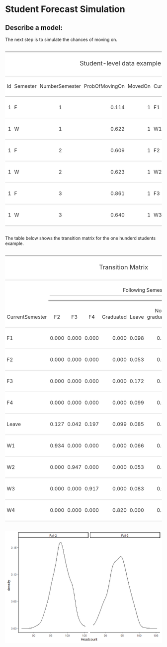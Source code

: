 Student Forecast Simulation
================

## Describe a model:

The next step is to simulate the chances of moving on.

<!--html_preserve-->

<style>html {
  font-family: -apple-system, BlinkMacSystemFont, 'Segoe UI', Roboto, Oxygen, Ubuntu, Cantarell, 'Helvetica Neue', 'Fira Sans', 'Droid Sans', Arial, sans-serif;
}

#wcqnjoskij .gt_table {
  display: table;
  border-collapse: collapse;
  margin-left: auto;
  margin-right: auto;
  color: #333333;
  font-size: 16px;
  background-color: #FFFFFF;
  width: auto;
  border-top-style: solid;
  border-top-width: 2px;
  border-top-color: #A8A8A8;
  border-right-style: none;
  border-right-width: 2px;
  border-right-color: #D3D3D3;
  border-bottom-style: solid;
  border-bottom-width: 2px;
  border-bottom-color: #A8A8A8;
  border-left-style: none;
  border-left-width: 2px;
  border-left-color: #D3D3D3;
}

#wcqnjoskij .gt_heading {
  background-color: #FFFFFF;
  text-align: center;
  border-bottom-color: #FFFFFF;
  border-left-style: none;
  border-left-width: 1px;
  border-left-color: #D3D3D3;
  border-right-style: none;
  border-right-width: 1px;
  border-right-color: #D3D3D3;
}

#wcqnjoskij .gt_title {
  color: #333333;
  font-size: 125%;
  font-weight: initial;
  padding-top: 4px;
  padding-bottom: 4px;
  border-bottom-color: #FFFFFF;
  border-bottom-width: 0;
}

#wcqnjoskij .gt_subtitle {
  color: #333333;
  font-size: 85%;
  font-weight: initial;
  padding-top: 0;
  padding-bottom: 4px;
  border-top-color: #FFFFFF;
  border-top-width: 0;
}

#wcqnjoskij .gt_bottom_border {
  border-bottom-style: solid;
  border-bottom-width: 2px;
  border-bottom-color: #D3D3D3;
}

#wcqnjoskij .gt_col_headings {
  border-top-style: solid;
  border-top-width: 2px;
  border-top-color: #D3D3D3;
  border-bottom-style: solid;
  border-bottom-width: 2px;
  border-bottom-color: #D3D3D3;
  border-left-style: none;
  border-left-width: 1px;
  border-left-color: #D3D3D3;
  border-right-style: none;
  border-right-width: 1px;
  border-right-color: #D3D3D3;
}

#wcqnjoskij .gt_col_heading {
  color: #333333;
  background-color: #FFFFFF;
  font-size: 100%;
  font-weight: normal;
  text-transform: inherit;
  border-left-style: none;
  border-left-width: 1px;
  border-left-color: #D3D3D3;
  border-right-style: none;
  border-right-width: 1px;
  border-right-color: #D3D3D3;
  vertical-align: bottom;
  padding-top: 5px;
  padding-bottom: 6px;
  padding-left: 5px;
  padding-right: 5px;
  overflow-x: hidden;
}

#wcqnjoskij .gt_column_spanner_outer {
  color: #333333;
  background-color: #FFFFFF;
  font-size: 100%;
  font-weight: normal;
  text-transform: inherit;
  padding-top: 0;
  padding-bottom: 0;
  padding-left: 4px;
  padding-right: 4px;
}

#wcqnjoskij .gt_column_spanner_outer:first-child {
  padding-left: 0;
}

#wcqnjoskij .gt_column_spanner_outer:last-child {
  padding-right: 0;
}

#wcqnjoskij .gt_column_spanner {
  border-bottom-style: solid;
  border-bottom-width: 2px;
  border-bottom-color: #D3D3D3;
  vertical-align: bottom;
  padding-top: 5px;
  padding-bottom: 6px;
  overflow-x: hidden;
  display: inline-block;
  width: 100%;
}

#wcqnjoskij .gt_group_heading {
  padding: 8px;
  color: #333333;
  background-color: #FFFFFF;
  font-size: 100%;
  font-weight: initial;
  text-transform: inherit;
  border-top-style: solid;
  border-top-width: 2px;
  border-top-color: #D3D3D3;
  border-bottom-style: solid;
  border-bottom-width: 2px;
  border-bottom-color: #D3D3D3;
  border-left-style: none;
  border-left-width: 1px;
  border-left-color: #D3D3D3;
  border-right-style: none;
  border-right-width: 1px;
  border-right-color: #D3D3D3;
  vertical-align: middle;
}

#wcqnjoskij .gt_empty_group_heading {
  padding: 0.5px;
  color: #333333;
  background-color: #FFFFFF;
  font-size: 100%;
  font-weight: initial;
  border-top-style: solid;
  border-top-width: 2px;
  border-top-color: #D3D3D3;
  border-bottom-style: solid;
  border-bottom-width: 2px;
  border-bottom-color: #D3D3D3;
  vertical-align: middle;
}

#wcqnjoskij .gt_striped {
  background-color: rgba(128, 128, 128, 0.05);
}

#wcqnjoskij .gt_from_md > :first-child {
  margin-top: 0;
}

#wcqnjoskij .gt_from_md > :last-child {
  margin-bottom: 0;
}

#wcqnjoskij .gt_row {
  padding-top: 8px;
  padding-bottom: 8px;
  padding-left: 5px;
  padding-right: 5px;
  margin: 10px;
  border-top-style: solid;
  border-top-width: 1px;
  border-top-color: #D3D3D3;
  border-left-style: none;
  border-left-width: 1px;
  border-left-color: #D3D3D3;
  border-right-style: none;
  border-right-width: 1px;
  border-right-color: #D3D3D3;
  vertical-align: middle;
  overflow-x: hidden;
}

#wcqnjoskij .gt_stub {
  color: #333333;
  background-color: #FFFFFF;
  font-size: 100%;
  font-weight: initial;
  text-transform: inherit;
  border-right-style: solid;
  border-right-width: 2px;
  border-right-color: #D3D3D3;
  padding-left: 12px;
}

#wcqnjoskij .gt_summary_row {
  color: #333333;
  background-color: #FFFFFF;
  text-transform: inherit;
  padding-top: 8px;
  padding-bottom: 8px;
  padding-left: 5px;
  padding-right: 5px;
}

#wcqnjoskij .gt_first_summary_row {
  padding-top: 8px;
  padding-bottom: 8px;
  padding-left: 5px;
  padding-right: 5px;
  border-top-style: solid;
  border-top-width: 2px;
  border-top-color: #D3D3D3;
}

#wcqnjoskij .gt_grand_summary_row {
  color: #333333;
  background-color: #FFFFFF;
  text-transform: inherit;
  padding-top: 8px;
  padding-bottom: 8px;
  padding-left: 5px;
  padding-right: 5px;
}

#wcqnjoskij .gt_first_grand_summary_row {
  padding-top: 8px;
  padding-bottom: 8px;
  padding-left: 5px;
  padding-right: 5px;
  border-top-style: double;
  border-top-width: 6px;
  border-top-color: #D3D3D3;
}

#wcqnjoskij .gt_table_body {
  border-top-style: solid;
  border-top-width: 2px;
  border-top-color: #D3D3D3;
  border-bottom-style: solid;
  border-bottom-width: 2px;
  border-bottom-color: #D3D3D3;
}

#wcqnjoskij .gt_footnotes {
  color: #333333;
  background-color: #FFFFFF;
  border-bottom-style: none;
  border-bottom-width: 2px;
  border-bottom-color: #D3D3D3;
  border-left-style: none;
  border-left-width: 2px;
  border-left-color: #D3D3D3;
  border-right-style: none;
  border-right-width: 2px;
  border-right-color: #D3D3D3;
}

#wcqnjoskij .gt_footnote {
  margin: 0px;
  font-size: 90%;
  padding: 4px;
}

#wcqnjoskij .gt_sourcenotes {
  color: #333333;
  background-color: #FFFFFF;
  border-bottom-style: none;
  border-bottom-width: 2px;
  border-bottom-color: #D3D3D3;
  border-left-style: none;
  border-left-width: 2px;
  border-left-color: #D3D3D3;
  border-right-style: none;
  border-right-width: 2px;
  border-right-color: #D3D3D3;
}

#wcqnjoskij .gt_sourcenote {
  font-size: 90%;
  padding: 4px;
}

#wcqnjoskij .gt_left {
  text-align: left;
}

#wcqnjoskij .gt_center {
  text-align: center;
}

#wcqnjoskij .gt_right {
  text-align: right;
  font-variant-numeric: tabular-nums;
}

#wcqnjoskij .gt_font_normal {
  font-weight: normal;
}

#wcqnjoskij .gt_font_bold {
  font-weight: bold;
}

#wcqnjoskij .gt_font_italic {
  font-style: italic;
}

#wcqnjoskij .gt_super {
  font-size: 65%;
}

#wcqnjoskij .gt_footnote_marks {
  font-style: italic;
  font-size: 65%;
}
</style>

<div id="wcqnjoskij" style="overflow-x:auto;overflow-y:auto;width:auto;height:auto;">

<table class="gt_table">

<thead class="gt_header">

<tr>

<th colspan="7" class="gt_heading gt_title gt_font_normal" style>

Student-level data example

</th>

</tr>

<tr>

<th colspan="7" class="gt_heading gt_subtitle gt_font_normal gt_bottom_border" style>

</th>

</tr>

</thead>

<thead class="gt_col_headings">

<tr>

<th class="gt_col_heading gt_columns_bottom_border gt_right" rowspan="1" colspan="1">

Id

</th>

<th class="gt_col_heading gt_columns_bottom_border gt_left" rowspan="1" colspan="1">

Semester

</th>

<th class="gt_col_heading gt_columns_bottom_border gt_center" rowspan="1" colspan="1">

NumberSemester

</th>

<th class="gt_col_heading gt_columns_bottom_border gt_right" rowspan="1" colspan="1">

ProbOfMovingOn

</th>

<th class="gt_col_heading gt_columns_bottom_border gt_right" rowspan="1" colspan="1">

MovedOn

</th>

<th class="gt_col_heading gt_columns_bottom_border gt_left" rowspan="1" colspan="1">

CurrentSemester

</th>

<th class="gt_col_heading gt_columns_bottom_border gt_left" rowspan="1" colspan="1">

FutureSemester

</th>

</tr>

</thead>

<tbody class="gt_table_body">

<tr>

<td class="gt_row gt_right">

1

</td>

<td class="gt_row gt_left">

F

</td>

<td class="gt_row gt_center">

1

</td>

<td class="gt_row gt_right">

0.114

</td>

<td class="gt_row gt_right">

1

</td>

<td class="gt_row gt_left">

F1

</td>

<td class="gt_row gt_left">

W1

</td>

</tr>

<tr>

<td class="gt_row gt_right">

1

</td>

<td class="gt_row gt_left">

W

</td>

<td class="gt_row gt_center">

1

</td>

<td class="gt_row gt_right">

0.622

</td>

<td class="gt_row gt_right">

1

</td>

<td class="gt_row gt_left">

W1

</td>

<td class="gt_row gt_left">

F2

</td>

</tr>

<tr>

<td class="gt_row gt_right">

1

</td>

<td class="gt_row gt_left">

F

</td>

<td class="gt_row gt_center">

2

</td>

<td class="gt_row gt_right">

0.609

</td>

<td class="gt_row gt_right">

1

</td>

<td class="gt_row gt_left">

F2

</td>

<td class="gt_row gt_left">

W2

</td>

</tr>

<tr>

<td class="gt_row gt_right">

1

</td>

<td class="gt_row gt_left">

W

</td>

<td class="gt_row gt_center">

2

</td>

<td class="gt_row gt_right">

0.623

</td>

<td class="gt_row gt_right">

1

</td>

<td class="gt_row gt_left">

W2

</td>

<td class="gt_row gt_left">

F3

</td>

</tr>

<tr>

<td class="gt_row gt_right">

1

</td>

<td class="gt_row gt_left">

F

</td>

<td class="gt_row gt_center">

3

</td>

<td class="gt_row gt_right">

0.861

</td>

<td class="gt_row gt_right">

1

</td>

<td class="gt_row gt_left">

F3

</td>

<td class="gt_row gt_left">

W3

</td>

</tr>

<tr>

<td class="gt_row gt_right">

1

</td>

<td class="gt_row gt_left">

W

</td>

<td class="gt_row gt_center">

3

</td>

<td class="gt_row gt_right">

0.640

</td>

<td class="gt_row gt_right">

1

</td>

<td class="gt_row gt_left">

W3

</td>

<td class="gt_row gt_left">

Leave

</td>

</tr>

</tbody>

</table>

</div>

<!--/html_preserve-->

The table below shows the transition matrix for the one hunderd students
example.

<!--html_preserve-->

<style>html {
  font-family: -apple-system, BlinkMacSystemFont, 'Segoe UI', Roboto, Oxygen, Ubuntu, Cantarell, 'Helvetica Neue', 'Fira Sans', 'Droid Sans', Arial, sans-serif;
}

#cazappngls .gt_table {
  display: table;
  border-collapse: collapse;
  margin-left: auto;
  margin-right: auto;
  color: #333333;
  font-size: 16px;
  background-color: #FFFFFF;
  width: auto;
  border-top-style: solid;
  border-top-width: 2px;
  border-top-color: #A8A8A8;
  border-right-style: none;
  border-right-width: 2px;
  border-right-color: #D3D3D3;
  border-bottom-style: solid;
  border-bottom-width: 2px;
  border-bottom-color: #A8A8A8;
  border-left-style: none;
  border-left-width: 2px;
  border-left-color: #D3D3D3;
}

#cazappngls .gt_heading {
  background-color: #FFFFFF;
  text-align: center;
  border-bottom-color: #FFFFFF;
  border-left-style: none;
  border-left-width: 1px;
  border-left-color: #D3D3D3;
  border-right-style: none;
  border-right-width: 1px;
  border-right-color: #D3D3D3;
}

#cazappngls .gt_title {
  color: #333333;
  font-size: 125%;
  font-weight: initial;
  padding-top: 4px;
  padding-bottom: 4px;
  border-bottom-color: #FFFFFF;
  border-bottom-width: 0;
}

#cazappngls .gt_subtitle {
  color: #333333;
  font-size: 85%;
  font-weight: initial;
  padding-top: 0;
  padding-bottom: 4px;
  border-top-color: #FFFFFF;
  border-top-width: 0;
}

#cazappngls .gt_bottom_border {
  border-bottom-style: solid;
  border-bottom-width: 2px;
  border-bottom-color: #D3D3D3;
}

#cazappngls .gt_col_headings {
  border-top-style: solid;
  border-top-width: 2px;
  border-top-color: #D3D3D3;
  border-bottom-style: solid;
  border-bottom-width: 2px;
  border-bottom-color: #D3D3D3;
  border-left-style: none;
  border-left-width: 1px;
  border-left-color: #D3D3D3;
  border-right-style: none;
  border-right-width: 1px;
  border-right-color: #D3D3D3;
}

#cazappngls .gt_col_heading {
  color: #333333;
  background-color: #FFFFFF;
  font-size: 100%;
  font-weight: normal;
  text-transform: inherit;
  border-left-style: none;
  border-left-width: 1px;
  border-left-color: #D3D3D3;
  border-right-style: none;
  border-right-width: 1px;
  border-right-color: #D3D3D3;
  vertical-align: bottom;
  padding-top: 5px;
  padding-bottom: 6px;
  padding-left: 5px;
  padding-right: 5px;
  overflow-x: hidden;
}

#cazappngls .gt_column_spanner_outer {
  color: #333333;
  background-color: #FFFFFF;
  font-size: 100%;
  font-weight: normal;
  text-transform: inherit;
  padding-top: 0;
  padding-bottom: 0;
  padding-left: 4px;
  padding-right: 4px;
}

#cazappngls .gt_column_spanner_outer:first-child {
  padding-left: 0;
}

#cazappngls .gt_column_spanner_outer:last-child {
  padding-right: 0;
}

#cazappngls .gt_column_spanner {
  border-bottom-style: solid;
  border-bottom-width: 2px;
  border-bottom-color: #D3D3D3;
  vertical-align: bottom;
  padding-top: 5px;
  padding-bottom: 6px;
  overflow-x: hidden;
  display: inline-block;
  width: 100%;
}

#cazappngls .gt_group_heading {
  padding: 8px;
  color: #333333;
  background-color: #FFFFFF;
  font-size: 100%;
  font-weight: initial;
  text-transform: inherit;
  border-top-style: solid;
  border-top-width: 2px;
  border-top-color: #D3D3D3;
  border-bottom-style: solid;
  border-bottom-width: 2px;
  border-bottom-color: #D3D3D3;
  border-left-style: none;
  border-left-width: 1px;
  border-left-color: #D3D3D3;
  border-right-style: none;
  border-right-width: 1px;
  border-right-color: #D3D3D3;
  vertical-align: middle;
}

#cazappngls .gt_empty_group_heading {
  padding: 0.5px;
  color: #333333;
  background-color: #FFFFFF;
  font-size: 100%;
  font-weight: initial;
  border-top-style: solid;
  border-top-width: 2px;
  border-top-color: #D3D3D3;
  border-bottom-style: solid;
  border-bottom-width: 2px;
  border-bottom-color: #D3D3D3;
  vertical-align: middle;
}

#cazappngls .gt_striped {
  background-color: rgba(128, 128, 128, 0.05);
}

#cazappngls .gt_from_md > :first-child {
  margin-top: 0;
}

#cazappngls .gt_from_md > :last-child {
  margin-bottom: 0;
}

#cazappngls .gt_row {
  padding-top: 8px;
  padding-bottom: 8px;
  padding-left: 5px;
  padding-right: 5px;
  margin: 10px;
  border-top-style: solid;
  border-top-width: 1px;
  border-top-color: #D3D3D3;
  border-left-style: none;
  border-left-width: 1px;
  border-left-color: #D3D3D3;
  border-right-style: none;
  border-right-width: 1px;
  border-right-color: #D3D3D3;
  vertical-align: middle;
  overflow-x: hidden;
}

#cazappngls .gt_stub {
  color: #333333;
  background-color: #FFFFFF;
  font-size: 100%;
  font-weight: initial;
  text-transform: inherit;
  border-right-style: solid;
  border-right-width: 2px;
  border-right-color: #D3D3D3;
  padding-left: 12px;
}

#cazappngls .gt_summary_row {
  color: #333333;
  background-color: #FFFFFF;
  text-transform: inherit;
  padding-top: 8px;
  padding-bottom: 8px;
  padding-left: 5px;
  padding-right: 5px;
}

#cazappngls .gt_first_summary_row {
  padding-top: 8px;
  padding-bottom: 8px;
  padding-left: 5px;
  padding-right: 5px;
  border-top-style: solid;
  border-top-width: 2px;
  border-top-color: #D3D3D3;
}

#cazappngls .gt_grand_summary_row {
  color: #333333;
  background-color: #FFFFFF;
  text-transform: inherit;
  padding-top: 8px;
  padding-bottom: 8px;
  padding-left: 5px;
  padding-right: 5px;
}

#cazappngls .gt_first_grand_summary_row {
  padding-top: 8px;
  padding-bottom: 8px;
  padding-left: 5px;
  padding-right: 5px;
  border-top-style: double;
  border-top-width: 6px;
  border-top-color: #D3D3D3;
}

#cazappngls .gt_table_body {
  border-top-style: solid;
  border-top-width: 2px;
  border-top-color: #D3D3D3;
  border-bottom-style: solid;
  border-bottom-width: 2px;
  border-bottom-color: #D3D3D3;
}

#cazappngls .gt_footnotes {
  color: #333333;
  background-color: #FFFFFF;
  border-bottom-style: none;
  border-bottom-width: 2px;
  border-bottom-color: #D3D3D3;
  border-left-style: none;
  border-left-width: 2px;
  border-left-color: #D3D3D3;
  border-right-style: none;
  border-right-width: 2px;
  border-right-color: #D3D3D3;
}

#cazappngls .gt_footnote {
  margin: 0px;
  font-size: 90%;
  padding: 4px;
}

#cazappngls .gt_sourcenotes {
  color: #333333;
  background-color: #FFFFFF;
  border-bottom-style: none;
  border-bottom-width: 2px;
  border-bottom-color: #D3D3D3;
  border-left-style: none;
  border-left-width: 2px;
  border-left-color: #D3D3D3;
  border-right-style: none;
  border-right-width: 2px;
  border-right-color: #D3D3D3;
}

#cazappngls .gt_sourcenote {
  font-size: 90%;
  padding: 4px;
}

#cazappngls .gt_left {
  text-align: left;
}

#cazappngls .gt_center {
  text-align: center;
}

#cazappngls .gt_right {
  text-align: right;
  font-variant-numeric: tabular-nums;
}

#cazappngls .gt_font_normal {
  font-weight: normal;
}

#cazappngls .gt_font_bold {
  font-weight: bold;
}

#cazappngls .gt_font_italic {
  font-style: italic;
}

#cazappngls .gt_super {
  font-size: 65%;
}

#cazappngls .gt_footnote_marks {
  font-style: italic;
  font-size: 65%;
}
</style>

<div id="cazappngls" style="overflow-x:auto;overflow-y:auto;width:auto;height:auto;">

<table class="gt_table">

<thead class="gt_header">

<tr>

<th colspan="11" class="gt_heading gt_title gt_font_normal" style>

Transition Matrix

</th>

</tr>

<tr>

<th colspan="11" class="gt_heading gt_subtitle gt_font_normal gt_bottom_border" style>

</th>

</tr>

</thead>

<thead class="gt_col_headings">

<tr>

<th class="gt_col_heading gt_center gt_columns_bottom_border" rowspan="2" colspan="1">

CurrentSemester

</th>

<th class="gt_center gt_columns_top_border gt_column_spanner_outer" rowspan="1" colspan="10">

<span class="gt_column_spanner">Following Semester</span>

</th>

</tr>

<tr>

<th class="gt_col_heading gt_columns_bottom_border gt_center" rowspan="1" colspan="1">

F2

</th>

<th class="gt_col_heading gt_columns_bottom_border gt_center" rowspan="1" colspan="1">

F3

</th>

<th class="gt_col_heading gt_columns_bottom_border gt_center" rowspan="1" colspan="1">

F4

</th>

<th class="gt_col_heading gt_columns_bottom_border gt_center" rowspan="1" colspan="1">

Graduated

</th>

<th class="gt_col_heading gt_columns_bottom_border gt_center" rowspan="1" colspan="1">

Leave

</th>

<th class="gt_col_heading gt_columns_bottom_border gt_center" rowspan="1" colspan="1">

Not graduated

</th>

<th class="gt_col_heading gt_columns_bottom_border gt_center" rowspan="1" colspan="1">

W1

</th>

<th class="gt_col_heading gt_columns_bottom_border gt_center" rowspan="1" colspan="1">

W2

</th>

<th class="gt_col_heading gt_columns_bottom_border gt_center" rowspan="1" colspan="1">

W3

</th>

<th class="gt_col_heading gt_columns_bottom_border gt_center" rowspan="1" colspan="1">

W4

</th>

</tr>

</thead>

<tbody class="gt_table_body">

<tr>

<td class="gt_row gt_left">

F1

</td>

<td class="gt_row gt_right">

0.000

</td>

<td class="gt_row gt_right">

0.000

</td>

<td class="gt_row gt_right">

0.000

</td>

<td class="gt_row gt_right">

0.000

</td>

<td class="gt_row gt_right">

0.098

</td>

<td class="gt_row gt_right">

0.000

</td>

<td class="gt_row gt_right">

0.902

</td>

<td class="gt_row gt_right">

0.000

</td>

<td class="gt_row gt_right">

0.000

</td>

<td class="gt_row gt_right">

0.000

</td>

</tr>

<tr>

<td class="gt_row gt_left">

F2

</td>

<td class="gt_row gt_right">

0.000

</td>

<td class="gt_row gt_right">

0.000

</td>

<td class="gt_row gt_right">

0.000

</td>

<td class="gt_row gt_right">

0.000

</td>

<td class="gt_row gt_right">

0.053

</td>

<td class="gt_row gt_right">

0.000

</td>

<td class="gt_row gt_right">

0.000

</td>

<td class="gt_row gt_right">

0.947

</td>

<td class="gt_row gt_right">

0.000

</td>

<td class="gt_row gt_right">

0.000

</td>

</tr>

<tr>

<td class="gt_row gt_left">

F3

</td>

<td class="gt_row gt_right">

0.000

</td>

<td class="gt_row gt_right">

0.000

</td>

<td class="gt_row gt_right">

0.000

</td>

<td class="gt_row gt_right">

0.000

</td>

<td class="gt_row gt_right">

0.172

</td>

<td class="gt_row gt_right">

0.000

</td>

<td class="gt_row gt_right">

0.000

</td>

<td class="gt_row gt_right">

0.000

</td>

<td class="gt_row gt_right">

0.828

</td>

<td class="gt_row gt_right">

0.000

</td>

</tr>

<tr>

<td class="gt_row gt_left">

F4

</td>

<td class="gt_row gt_right">

0.000

</td>

<td class="gt_row gt_right">

0.000

</td>

<td class="gt_row gt_right">

0.000

</td>

<td class="gt_row gt_right">

0.000

</td>

<td class="gt_row gt_right">

0.099

</td>

<td class="gt_row gt_right">

0.000

</td>

<td class="gt_row gt_right">

0.000

</td>

<td class="gt_row gt_right">

0.000

</td>

<td class="gt_row gt_right">

0.000

</td>

<td class="gt_row gt_right">

0.901

</td>

</tr>

<tr>

<td class="gt_row gt_left">

Leave

</td>

<td class="gt_row gt_right">

0.127

</td>

<td class="gt_row gt_right">

0.042

</td>

<td class="gt_row gt_right">

0.197

</td>

<td class="gt_row gt_right">

0.099

</td>

<td class="gt_row gt_right">

0.085

</td>

<td class="gt_row gt_right">

0.056

</td>

<td class="gt_row gt_right">

0.113

</td>

<td class="gt_row gt_right">

0.085

</td>

<td class="gt_row gt_right">

0.099

</td>

<td class="gt_row gt_right">

0.099

</td>

</tr>

<tr>

<td class="gt_row gt_left">

W1

</td>

<td class="gt_row gt_right">

0.934

</td>

<td class="gt_row gt_right">

0.000

</td>

<td class="gt_row gt_right">

0.000

</td>

<td class="gt_row gt_right">

0.000

</td>

<td class="gt_row gt_right">

0.066

</td>

<td class="gt_row gt_right">

0.000

</td>

<td class="gt_row gt_right">

0.000

</td>

<td class="gt_row gt_right">

0.000

</td>

<td class="gt_row gt_right">

0.000

</td>

<td class="gt_row gt_right">

0.000

</td>

</tr>

<tr>

<td class="gt_row gt_left">

W2

</td>

<td class="gt_row gt_right">

0.000

</td>

<td class="gt_row gt_right">

0.947

</td>

<td class="gt_row gt_right">

0.000

</td>

<td class="gt_row gt_right">

0.000

</td>

<td class="gt_row gt_right">

0.053

</td>

<td class="gt_row gt_right">

0.000

</td>

<td class="gt_row gt_right">

0.000

</td>

<td class="gt_row gt_right">

0.000

</td>

<td class="gt_row gt_right">

0.000

</td>

<td class="gt_row gt_right">

0.000

</td>

</tr>

<tr>

<td class="gt_row gt_left">

W3

</td>

<td class="gt_row gt_right">

0.000

</td>

<td class="gt_row gt_right">

0.000

</td>

<td class="gt_row gt_right">

0.917

</td>

<td class="gt_row gt_right">

0.000

</td>

<td class="gt_row gt_right">

0.083

</td>

<td class="gt_row gt_right">

0.000

</td>

<td class="gt_row gt_right">

0.000

</td>

<td class="gt_row gt_right">

0.000

</td>

<td class="gt_row gt_right">

0.000

</td>

<td class="gt_row gt_right">

0.000

</td>

</tr>

<tr>

<td class="gt_row gt_left">

W4

</td>

<td class="gt_row gt_right">

0.000

</td>

<td class="gt_row gt_right">

0.000

</td>

<td class="gt_row gt_right">

0.000

</td>

<td class="gt_row gt_right">

0.820

</td>

<td class="gt_row gt_right">

0.000

</td>

<td class="gt_row gt_right">

0.180

</td>

<td class="gt_row gt_right">

0.000

</td>

<td class="gt_row gt_right">

0.000

</td>

<td class="gt_row gt_right">

0.000

</td>

<td class="gt_row gt_right">

0.000

</td>

</tr>

</tbody>

</table>

</div>

<!--/html_preserve-->

![](SimulatedForecast_files/figure-gfm/PlotOfBoots-1.png)<!-- -->
